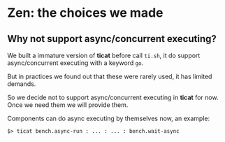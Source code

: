 # Zen: the choices we made

## Why not support async/concurrent executing?

We built a immature version of **ticat** before call `ti.sh`,
it do support async/concurrent executing with a keyword `go`.

But in practices we found out that these were rarely used,
it has limited demands.

So we decide not to support async/concurrent executing in **ticat** for now.
Once we need them we will provide them.

Components can do async executing by themselves now,
an example:
```
$> ticat bench.async-run : ... : ... : bench.wait-async
```
